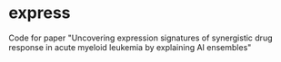 # express
Code for paper "Uncovering expression signatures of synergistic drug response in acute myeloid leukemia by explaining AI ensembles"
